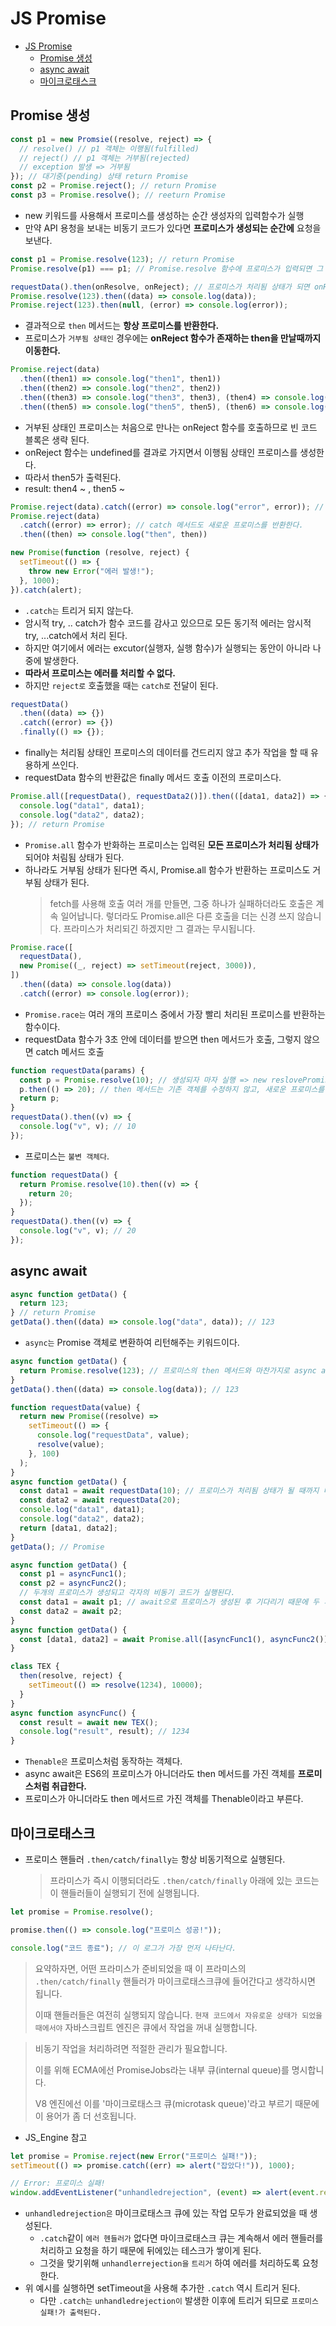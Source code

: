 # JS Promise

- [JS Promise](#js-promise)
  - [Promise 생성](#promise-생성)
  - [async await](#async-await)
  - [마이크로태스크](#마이크로태스크)

## Promise 생성

```js
const p1 = new Promsie((resolve, reject) => {
  // resolve() // p1 객체는 이행됨(fulfilled)
  // reject() // p1 객체는 거부됨(rejected)
  // exception 발생 => 거부됨
}); // 대기중(pending) 상태 return Promise
const p2 = Promise.reject(); // return Promise
const p3 = Promise.resolve(); // reeturn Promise
```

- new 키워드를 사용해서 프로미스를 생성하는 순간 생성자의 입력함수가 실행
- 만약 API 용청을 보내는 비동기 코드가 있다면 **프로미스가 생성되는 순간에** 요청을 보낸다.

```js
const p1 = Promise.resolve(123); // return Promise
Promise.resolve(p1) === p1; // Promise.resolve 함수에 프로미스가 입력되면 그 자신이 반환된다.
```

```js
requestData().then(onResolve, onReject); // 프로미스가 처리됨 상태가 되면 onResolve 함수가 호출 되고, 거부됨 상태가 되면 onRejct 함수가 호출
Promise.resolve(123).then((data) => console.log(data));
Promise.reject(123).then(null, (error) => console.log(error));
```

- 결과적으로 `then` 메서드는 **항상 프로미스를 반환한다.**
- 프로미스가 `거부됨 상태인` 경우에는 **onReject 함수가 존재하는 then을 만날때까지 이동한다.**

```js
Promise.reject(data)
  .then((then1) => console.log("then1", then1))
  .then((then2) => console.log("then2", then2))
  .then((then3) => console.log("then3", then3), (then4) => console.log("then4", then4));
  .then((then5) => console.log("then5", then5), (then6) => console.log("then6", then6));
```

- 거부된 상태인 프로미스는 처음으로 만나는 onReject 함수를 호출하므로 빈 코드 블록은 생략 된다.
- onReject 함수는 undefined를 결과로 가지면서 이행됨 상태인 프로미스를 생성한다.
- 따라서 then5가 출력된다.
- result: then4 ~ , then5 ~

```js
Promise.reject(data).catch((error) => console.log("error", error)); // catch 메서드는 then 메서드의 onReject 함수와 같은 역할을 한다.
Promise.reject(data)
  .catch((error) => error); // catch 메서드도 새로운 프로미스를 반환한다.
  .then((then) => console.log("then", then))
```

```js
new Promise(function (resolve, reject) {
  setTimeout(() => {
    throw new Error("에러 발생!");
  }, 1000);
}).catch(alert);
```

- `.catch는` 트리거 되지 않는다.
- 암시적 try, .. catch가 함수 코드를 감사고 있으므로 모든 동기적 에러는 암시적 try, ...catch에서 처리 된다.
- 하지만 여기에서 에러는 excutor(실행자, 실행 함수)가 실행되는 동안이 아니라 나중에 발생한다.
- **따라서 프로미스는 에러를 처리할 수 없다.**
- 하지만 `reject로` 호출했을 때는 `catch로` 전달이 된다.

```js
requestData()
  .then((data) => {})
  .catch((error) => {})
  .finally(() => {});
```

- finally는 처리됨 상태인 프로미스의 데이터를 건드리지 않고 추가 작업을 할 때 유용하게 쓰인다.
- requestData 함수의 반환값은 finally 메서드 호출 이전의 프로미스다.

```js
Promise.all([requestData(), requestData2()]).then(([data1, data2]) => {
  console.log("data1", data1);
  console.log("data2", data2);
}); // return Promise
```

- `Promise.all` 함수가 반화하는 프로미스는 입력된 **모든 프로미스가 처리됨 상태가** 되어야 처림됨 상태가 된다.
- 하나라도 거부됨 상태가 된다면 즉시, Promise.all 함수가 반환하는 프로미스도 거부됨 상태가 된다.
  > fetch를 사용해 호출 여러 개를 만들면, 그중 하나가 실패하더라도 호출은 계속 일어납니다.
  > 렇더라도 Promise.all은 다른 호출을 더는 신경 쓰지 않습니다. 프라미스가 처리되긴 하겠지만 그 결과는 무시됩니다.

```js
Promise.race([
  requestData(),
  new Promise((_, reject) => setTimeout(reject, 3000)),
])
  .then((data) => console.log(data))
  .catch((error) => console.log(error));
```

- `Promise.race는` 여러 개의 프로미스 중에서 가장 빨리 처리된 프로미스를 반환하는 함수이다.
- requestData 함수가 3초 안에 데이터를 받으면 then 메서드가 호출, 그렇지 않으면 catch 메서드 호출

```js
function requestData(params) {
  const p = Promise.resolve(10); // 생성되자 마자 실행 => new reslovePromise(10)
  p.then(() => 20); // then 메서드는 기존 객체를 수정하지 않고, 새로운 프로미스를 반환한다. => new Thenalbe(()=> 20)
  return p;
}
requestData().then((v) => {
  console.log("v", v); // 10
});
```

- 프로미스는 `불변 객체다`.

```js
function requestData() {
  return Promise.resolve(10).then((v) => {
    return 20;
  });
}
requestData().then((v) => {
  console.log("v", v); // 20
});
```

## async await

```js
async function getData() {
  return 123;
} // return Promise
getData().then((data) => console.log("data", data)); // 123
```

- `async는` Promise 객체로 변환하여 리턴해주는 키워드이다.

```js
async function getData() {
  return Promise.resolve(123); // 프로미스의 then 메서드와 마찬가지로 async await 함수 내부에서 반환하는 값이 프로미스라면 그 객체를 그대로 반환
}
getData().then((data) => console.log(data)); // 123
```

```js
function requestData(value) {
  return new Promise((resolve) =>
    setTimeout(() => {
      console.log("requestData", value);
      resolve(value);
    }, 100)
  );
}
async function getData() {
  const data1 = await requestData(10); // 프로미스가 처리됨 상태가 될 때까지 다음 코드를 실행하지 않는다. => .then 역할
  const data2 = await requestData(20);
  console.log("data1", data1);
  console.log("data2", data2);
  return [data1, data2];
}
getData(); // Promise
```

```js
async function getData() {
  const p1 = asyncFunc1();
  const p2 = asyncFunc2();
  // 두개의 프로미스가 생성되고 각자의 비동기 코드가 실행된다.
  const data1 = await p1; // await으로 프로미스가 생성된 후 기다리기 때문에 두 개의 비동기 함수가 병렬로 처리된다.
  const data2 = await p2;
}
async function getData() {
  const [data1, data2] = await Promise.all([asyncFunc1(), asyncFunc2()]);
}
```

```js
class TEX {
  then(resolve, reject) {
    setTimeout(() => resolve(1234), 10000);
  }
}
async function asyncFunc() {
  const result = await new TEX();
  console.log("result", result); // 1234
}
```

- `Thenable은` 프로미스처럼 동작하는 객체다.
- async await은 ES6의 프로미스가 아니더라도 then 메서드를 가진 객체를 **프로미스처럼 취급한다.**
- 프로미스가 아니더라도 then 메서드르 가진 객체를 Thenable이라고 부른다.

## 마이크로태스크

- 프로미스 핸들러 `.then/catch/finally는` 항상 비동기적으로 실행된다.
  > 프라미스가 즉시 이행되더라도 `.then/catch/finally` 아래에 있는 코드는 이 핸들러들이 실행되기 전에 실행됩니다.

```js
let promise = Promise.resolve();

promise.then(() => console.log("프로미스 성공!"));

console.log("코드 종료"); // 이 로그가 가장 먼저 나타난다.
```

> 요약하자면, 어떤 프라미스가 준비되었을 때 이 프라미스의 `.then/catch/finally` 핸들러가 마이크로태스크큐에 들어간다고 생각하시면 됩니다.
>
> 이때 핸들러들은 여전히 실행되지 않습니다. `현재 코드에서 자유로운 상태가 되었을 때에서야` 자바스크립트 엔진은 큐에서 작업을 꺼내 실행합니다.

> 비동기 작업을 처리하려면 적절한 관리가 필요합니다.
>
> 이를 위해 ECMA에선 PromiseJobs라는 내부 큐(internal queue)를 명시합니다.
>
> V8 엔진에선 이를 '마이크로태스크 큐(microtask queue)'라고 부르기 때문에 이 용어가 좀 더 선호됩니다.

- JS_Engine 참고

```js
let promise = Promise.reject(new Error("프로미스 실패!"));
setTimeout(() => promise.catch((err) => alert("잡았다!")), 1000);

// Error: 프로미스 실패!
window.addEventListener("unhandledrejection", (event) => alert(event.reason));
```

- `unhandledrejection은` 마이크로태스크 큐에 있는 작업 모두가 완료되었을 때 생성된다.
  - `.catch`같이 `에러 헨들러가` 없다면 마이크로태스크 큐는 계속해서 에러 핸들러를 처리하고 요청을 하기 때문에 뒤에있는 테스크가 쌓이게 된다.
  - 그것을 맞기위해 `unhandlerrejection을` `트리거` 하여 에러를 처리하도록 요청한다.
- 위 예시를 실행하면 setTimeout을 사용해 추가한 `.catch` 역시 트리거 된다.
  - 다만 `.catch는` `unhandledrejection이` 발생한 이후에 트리거 되므로 `프로미스 실패!가 출력된다.`
